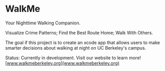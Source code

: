 # WalkMe

Your Nighttime Walking Companion.

Visualize Crime Patterns; Find the Best Route Home; Walk With Others.

The goal if this project is to create an xcode app that allows users to make smarter decisions about walking at night on UC Berkeley's campus.

Status: Currently in development.
Visit our website to learn more! [www.walkmeberkeley.org](www.walkmeberkeley.org)


